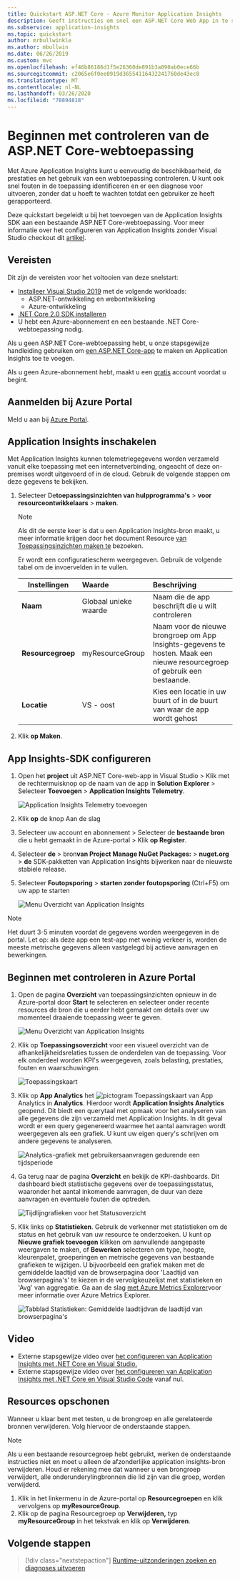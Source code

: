 ```yaml
---
title: Quickstart ASP.NET Core - Azure Monitor Application Insights
description: Geeft instructies om snel een ASP.NET Core Web App in te stellen voor bewaking met Azure Monitor Application Insights
ms.subservice: application-insights
ms.topic: quickstart
author: mrbullwinkle
ms.author: mbullwin
ms.date: 06/26/2019
ms.custom: mvc
ms.openlocfilehash: ef46b86186d1f5e26360de891b3a090ab0ece66b
ms.sourcegitcommit: c2065e6f0ee0919d36554116432241760de43ec8
ms.translationtype: MT
ms.contentlocale: nl-NL
ms.lasthandoff: 03/26/2020
ms.locfileid: "78894818"
---
```

# <a name="start-monitoring-your-aspnet-core-web-application"></a>Beginnen met controleren van de ASP.NET Core-webtoepassing

Met Azure Application Insights kunt u eenvoudig de beschikbaarheid, de prestaties en het gebruik van een webtoepassing controleren. U kunt ook snel fouten in de toepassing identificeren en er een diagnose voor uitvoeren, zonder dat u hoeft te wachten totdat een gebruiker ze heeft gerapporteerd. 

Deze quickstart begeleidt u bij het toevoegen van de Application Insights SDK aan een bestaande ASP.NET Core-webtoepassing. Voor meer informatie over het configureren van Application Insights zonder Visual Studio checkout dit [artikel](https://docs.microsoft.com/azure/azure-monitor/app/asp-net-core).

## <a name="prerequisites"></a>Vereisten

Dit zijn de vereisten voor het voltooien van deze snelstart:

- [Installeer Visual Studio 2019](https://visualstudio.microsoft.com/downloads/?utm_medium=microsoft&utm_source=docs.microsoft.com&utm_campaign=inline+link&utm_content=download+vs2019) met de volgende workloads:
  - ASP.NET-ontwikkeling en webontwikkeling
  - Azure-ontwikkeling
- [.NET Core 2.0 SDK installeren](https://dotnet.microsoft.com/download)
- U hebt een Azure-abonnement en een bestaande .NET Core-webtoepassing nodig.

Als u geen ASP.NET Core-webtoepassing hebt, u onze stapsgewijze handleiding gebruiken om [een ASP.NET Core-app](../../azure-monitor/app/asp-net-core.md) te maken en Application Insights toe te voegen.

Als u geen Azure-abonnement hebt, maakt u een [gratis](https://azure.microsoft.com/free/) account voordat u begint.

## <a name="sign-in-to-the-azure-portal"></a>Aanmelden bij Azure Portal

Meld u aan bij [Azure Portal](https://portal.azure.com/).

## <a name="enable-application-insights"></a>Application Insights inschakelen

Met Application Insights kunnen telemetriegegevens worden verzameld vanuit elke toepassing met een internetverbinding, ongeacht of deze on-premises wordt uitgevoerd of in de cloud. Gebruik de volgende stappen om deze gegevens te bekijken.

1. Selecteer De**toepassingsinzichten van hulpprogramma's** >  **voor resourceontwikkelaars** > **maken**.

   > [!NOTE]
   >Als dit de eerste keer is dat u een Application Insights-bron maakt, u meer informatie krijgen door het document Resource [van Toepassingsinzichten maken te](https://docs.microsoft.com/azure/azure-monitor/app/create-new-resource) bezoeken.

    Er wordt een configuratiescherm weergegeven. Gebruik de volgende tabel om de invoervelden in te vullen.

   | Instellingen        |  Waarde           | Beschrijving  |
   | ------------- |:-------------|:-----|
   | **Naam**      | Globaal unieke waarde | Naam die de app beschrijft die u wilt controleren |
   | **Resourcegroep**     | myResourceGroup      | Naam voor de nieuwe brongroep om App Insights-gegevens te hosten. Maak een nieuwe resourcegroep of gebruik een bestaande. |
   | **Locatie** | VS - oost | Kies een locatie in uw buurt of in de buurt van waar de app wordt gehost |

2. Klik **op Maken**.



## <a name="configure-app-insights-sdk"></a>App Insights-SDK configureren

1. Open het **project** uit ASP.NET Core-web-app in Visual Studio > Klik met de rechtermuisknop op de naam van de app in **Solution Explorer** > Selecteer **Toevoegen** > **Application Insights Telemetry**.

    ![Application Insights Telemetry toevoegen](./media/dotnetcore-quick-start/2vsaddappinsights.png)

2. Klik **op** de knop Aan de slag

3. Selecteer uw account en abonnement > Selecteer de **bestaande bron** die u hebt gemaakt in de Azure-portal > Klik **op Register**.

4. Selecteer **de** > bron**van Project Manage NuGet Packages:** > **nuget.org** > **de** SDK-pakketten van Application Insights bijwerken naar de nieuwste stabiele release.

5. Selecteer **Foutopsporing** > **starten zonder foutopsporing** (Ctrl+F5) om uw app te starten

    ![Menu Overzicht van Application Insights](./media/dotnetcore-quick-start/3debug.png)

> [!NOTE]
> Het duurt 3-5 minuten voordat de gegevens worden weergegeven in de portal. Let op: als deze app een test-app met weinig verkeer is, worden de meeste metrische gegevens alleen vastgelegd bij actieve aanvragen en bewerkingen.

## <a name="start-monitoring-in-the-azure-portal"></a>Beginnen met controleren in Azure Portal

1. Open de pagina **Overzicht** van toepassingsinzichten opnieuw in de Azure-portal door **Start** te selecteren en selecteer onder recente resources de bron die u eerder hebt gemaakt om details over uw momenteel draaiende toepassing weer te geven.

   ![Menu Overzicht van Application Insights](./media/dotnetcore-quick-start/4overview.png)

2. Klik op **Toepassingsoverzicht** voor een visueel overzicht van de afhankelijkheidsrelaties tussen de onderdelen van de toepassing. Voor elk onderdeel worden KPI's weergegeven, zoals belasting, prestaties, fouten en waarschuwingen.

   ![Toepassingskaart](./media/dotnetcore-quick-start/5appmap.png)

3. Klik op **App Analytics** het ![pictogram](./media/dotnetcore-quick-start/006.png) Toepassingskaart van App Analytics in **Analytics**. Hierdoor wordt **Application Insights Analytics** geopend. Dit biedt een querytaal met opmaak voor het analyseren van alle gegevens die zijn verzameld met Application Insights. In dit geval wordt er een query gegenereerd waarmee het aantal aanvragen wordt weergegeven als een grafiek. U kunt uw eigen query's schrijven om andere gegevens te analyseren.

   ![Analytics-grafiek met gebruikersaanvragen gedurende een tijdsperiode](./media/dotnetcore-quick-start/6analytics.png)

4. Ga terug naar de pagina **Overzicht** en bekijk de KPI-dashboards.  Dit dashboard biedt statistische gegevens over de toepassingsstatus, waaronder het aantal inkomende aanvragen, de duur van deze aanvragen en eventuele fouten die optreden. 

   ![Tijdlijngrafieken voor het Statusoverzicht](./media/dotnetcore-quick-start/7kpidashboards.png)

5. Klik links op **Statistieken**. Gebruik de verkenner met statistieken om de status en het gebruik van uw resource te onderzoeken. U kunt op **Nieuwe grafiek toevoegen** klikken om aanvullende aangepaste weergaven te maken, of **Bewerken** selecteren om type, hoogte, kleurenpalet, groeperingen en metrische gegevens van bestaande grafieken te wijzigen. U bijvoorbeeld een grafiek maken met de gemiddelde laadtijd van de browserpagina door 'Laadtijd van browserpagina's' te kiezen in de vervolgkeuzelijst met statistieken en 'Avg' van aggregatie. Ga aan de slag [met Azure Metrics Explorer](../../azure-monitor/platform/metrics-getting-started.md)voor meer informatie over Azure Metrics Explorer.

     ![Tabblad Statistieken: Gemiddelde laadtijdvan de laadtijd van browserpagina's](./media/dotnetcore-quick-start/8metrics.png)

## <a name="video"></a>Video

- Externe stapsgewijze video over [het configureren van Application Insights met .NET Core en Visual Studio.](https://www.youtube.com/watch?v=NoS9UhcR4gA&t)
- Externe stapsgewijze video over [het configureren van Application Insights met .NET Core en Visual Studio Code](https://youtu.be/ygGt84GDync) vanaf nul.

## <a name="clean-up-resources"></a>Resources opschonen
Wanneer u klaar bent met testen, u de brongroep en alle gerelateerde bronnen verwijderen. Volg hiervoor de onderstaande stappen.

> [!NOTE]
> Als u een bestaande resourcegroep hebt gebruikt, werken de onderstaande instructies niet en moet u alleen de afzonderlijke application insights-bron verwijderen. Houd er rekening mee dat wanneer u een brongroep verwijdert, alle onderunderylingbronnen die lid zijn van die groep, worden verwijderd.

1. Klik in het linkermenu in de Azure-portal op **Resourcegroepen** en klik vervolgens op **myResourceGroup**.
2. Klik op de pagina Resourcegroep op **Verwijderen,** typ **myResourceGroup** in het tekstvak en klik op **Verwijderen**.

## <a name="next-steps"></a>Volgende stappen

> [!div class="nextstepaction"]
> [Runtime-uitzonderingen zoeken en diagnoses uitvoeren](https://docs.microsoft.com/azure/application-insights/app-insights-tutorial-runtime-exceptions)
